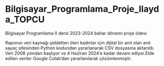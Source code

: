 # Bilgisayar_Programlama_Proje_Ilayda_TOPCU
Bilgisayar Programlama II dersi 2023-2024 bahar dönemi proje ödevi

Raporun veri kaynağı şiddetten ölen kadınlar için dijital bir anıt olan anıt sayaç sitesinden Python kodundan yararlanarak CSV dosyasına aktarıldı. Veri 2008 yılından başlıyor ve 4 Haziran 2024‘e kadar devam ediyor.Elde edilen veriler Google Colab’dan yararlanılarak çözümlenmiştir.
